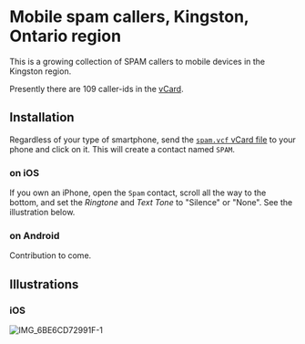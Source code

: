 # Mobile spam callers, Kingston, Ontario region

This is a growing collection of SPAM callers to mobile devices in the Kingston region.

Presently there are 109 caller-ids in the [vCard](https://github.com/ygk/mobile-spam/blob/master/spam.vcf).

## Installation

Regardless of your type of smartphone, send the [`spam.vcf` vCard file](https://github.com/ygk/mobile-spam/blob/master/spam.vcf) to your phone and click on it.  This will create a contact named `SPAM`.

### on iOS

If you own an iPhone, open the `Spam` contact, scroll all the way to the bottom, and set the *Ringtone* and *Text Tone* to "Silence" or "None".  See the illustration below.

### on Android

Contribution to come.

## Illustrations

### iOS

![IMG_6BE6CD72991F-1](https://user-images.githubusercontent.com/80144/92060119-ff0e6c00-ed60-11ea-844a-10260d0e06e2.jpeg)
